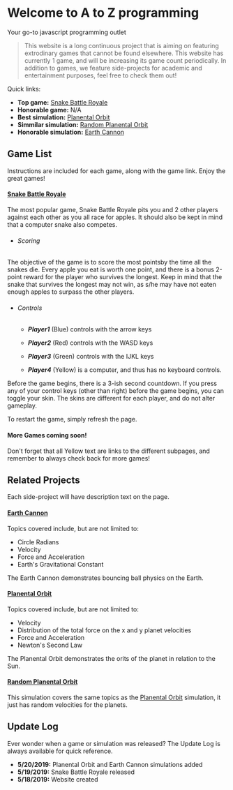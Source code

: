 # Welcome to A to Z programming

Your go-to javascript programming outlet
> This website is a long continuous project that is aiming on featuring extrodinary games that cannot be found elsewhere. This website has currently 1 game, and will be increasing its game count periodically. In addition to games, we feature side-projects for academic and entertainment purposes, feel free to check them out!

Quick links: 
  - **Top game:** [Snake Battle Royale](./CompactStandardSnake.html)
  - **Honorable game:** N/A
  - **Best simulation:** [Planental Orbit](./Physics2.html)
  - **Simmilar simulation:** [Random Planental Orbit](./Physics2rand.html)
  - **Honorable simulation:** [Earth Cannon](./Physics.html)

## Game List

Instructions are included for each game, along with the game link. Enjoy the great games!

#### [Snake Battle Royale](./CompactStandardSnake.html)
The most popular game, Snake Battle Royale pits you and 2 other players against each other as you all race for apples. It should also be kept in mind that a computer snake also competes.
  * ###### Scoring
The objective of the game is to score the most pointsby the time all the snakes die. Every apple you eat is worth one point, and there is a bonus 2-point reward for the player who survives the longest. Keep in mind that the snake that survives the longest may not win, as s/he may have not eaten enough apples to surpass the other players.
  * ###### Controls
       * _**Player1**_ (Blue) controls with the arrow keys

       * _**Player2**_ (Red) controls with the WASD keys

       * _**Player3**_ (Green) controls with the IJKL keys

       * _**Player4**_ (Yellow) is a computer, and thus has no keyboard controls.

Before the game begins, there is a 3-ish second countdown. If you press any of your control keys (other than right) before the game begins, you can toggle your skin. The skins are different for each player, and do not alter gameplay.

To restart the game, simply refresh the page.

#### More Games coming soon!

Don't forget that all Yellow text are links to the different subpages, and remember to always check back for more games!
      

## Related Projects

Each side-project will have description text on the page.

#### [Earth Cannon](./Physics.html)
Topics covered include, but are not limited to:
  - Circle Radians
  - Velocity
  - Force and Acceleration
  - Earth's Gravitational Constant

The Earth Cannon demonstrates bouncing ball physics on the Earth.
#### [Planental Orbit](./Physics2.html)
Topics covered include, but are not limited to:
  - Velocity
  - Distribution of the total force on the x and y planet velocities
  - Force and Acceleration
  - Newton's Second Law
  
The Planental Orbit demonstrates the orits of the planet in relation to the Sun.
#### [Random Planental Orbit](./Physics2rand.html)
This simulation covers the same topics as the [Planental Orbit](./Physics2.html) simulation, it just has random velocities for the planets.

## Update Log

Ever wonder when a game or simulation was released? The Update Log is always available for quick reference.
  - **5/20/2019:** Planental Orbit and Earth Cannon simulations added
  - **5/19/2019:** Snake Battle Royale released
  - **5/18/2019:** Website created
